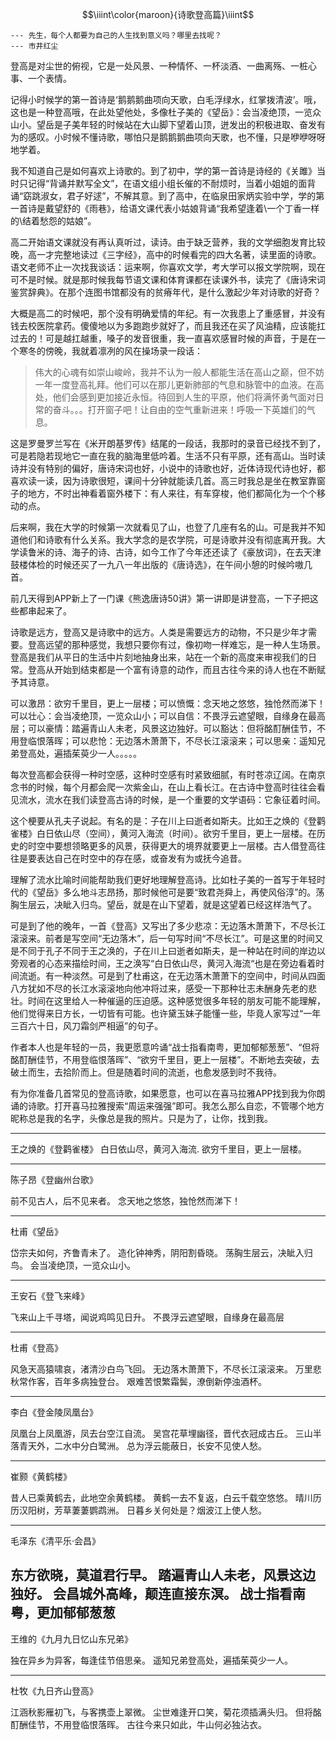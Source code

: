 $$\iiint\color{maroon}{诗歌登高篇}\iiint$$

```
--- 先生，每个人都要为自己的人生找到意义吗？哪里去找呢？
--- 市井红尘
```

登高是对尘世的俯视，它是一处风景、一种情怀、一杯淡酒、一曲离殇、一桩心事、一个表情。

记得小时候学的第一首诗是‘鹅鹅鹅曲项向天歌，白毛浮绿水，红掌拨清波’。哦，这也是一种登高哦，在此处望他处，多像杜子美的《望岳》：会当凌绝顶，一览众山小。望岳是子美年轻的时候站在大山脚下望着山顶，迸发出的积极进取、奋发有为的感叹。小时候不懂诗歌，哪怕只是鹅鹅鹅曲项向天歌，也不懂，只是咿咿呀呀地学着。

我不知道自己是如何喜欢上诗歌的。到了初中，学的第一首诗是诗经的《关雎》当时只记得“背诵并默写全文”，在语文组小组长催的不耐烦时，当着小姐姐的面背诵“窈跳淑女，君子好逑”，不解其意。到了高中，在临泉田家炳实验中学，学的第一首诗是戴望舒的《雨巷》，给语文课代表小姑娘背诵“我希望逢着\\一个丁香一样的\\结着愁怨的姑娘”。

高二开始语文课就没有再认真听过，读诗。由于缺乏营养，我的文学细胞发育比较晚，高一才完整地读过《三字经》，高中的时候看完的四大名著，读里面的诗歌。语文老师不止一次找我谈话：运来啊，你喜欢文学，考大学可以报文学院啊，现在可不是时候。就是那时候我每节语文课和体育课都在读课外书，读完了《唐诗宋词鉴赏辞典》。在那个连图书馆都没有的贫瘠年代，是什么激起少年对诗歌的好奇？

大概是高二的时候吧，那个没有明确爱情的年纪。有一次我患上了重感冒，并没有钱去校医院拿药。傻傻地以为多跑跑步就好了，而且我还在买了风油精，应该能扛过去的！可是越扛越重，嗓子的发音很重，我一直喜欢感冒时候的声音，于是在一个寒冬的傍晚，我就着凛冽的风在操场录一段话：



>伟大的心魂有如崇山峻岭，我并不认为一般人都能生活在高山之巅，但不妨一年一度登高礼拜。他们可以在那儿更新肺部的气息和脉管中的血液。在高处，他们会感到更加接近永恒。待回到人生的平原，他们将满怀勇气面对日常的奋斗。。。打开窗子吧！让自由的空气重新进来！呼吸一下英雄们的气息。

这是罗曼罗兰写在《米开朗基罗传》结尾的一段话，我那时的录音已经找不到了，可是若隐若现地它一直在我的脑海里低吟着。生活不只有平原，还有高山。当时读诗并没有特别的偏好，唐诗宋词也好，小说中的诗歌也好，近体诗现代诗也好，都喜欢读一读，因为诗歌很短，课间十分钟就能读几首。高三时我总是坐在教室靠窗子的地方，不时出神看着窗外楼下：有人来往，有车穿梭，他们都简化为一个个移动的点。

后来啊，我在大学的时候第一次就看见了山，也登了几座有名的山。可是我并不知道他们和诗歌有什么关系。我大学念的是农学院，可是诗歌并没有彻底离开我。大学读鲁米的诗、海子的诗、古诗，如今工作了今年还还读了《豪放词》，在去天津鼓楼体检的时候还买了一九八一年出版的《唐诗选》，在午间小憩的时候吟嗷几首。

前几天得到APP新上了一门课《熊逸唐诗50讲》第一讲即是讲登高，一下子把这些都串起来了。

诗歌是远方，登高又是诗歌中的远方。人类是需要远方的动物，不只是少年才需要。登高远望的那种感觉，我想只要你有过，像初吻一样难忘，是一种人生场景。登高是我们从平日的生活中片刻地抽身出来，站在一个新的高度来审视我们的日常。登高从开始到结束都是一个富有诗意的动作，而且古往今来的诗人也在不断赋予其诗意。

可以激昂：欲穷千里目，更上一层楼；可以愤慨：念天地之悠悠，独怆然而涕下！可以壮心：会当凌绝顶，一览众山小；可以自信：不畏浮云遮望眼，自缘身在最高层；可以豪情：踏遍青山人未老，风景这边独好。可以豁达：但将酩酊酬佳节，不用登临恨落晖；可以悲怆：无边落木萧萧下，不尽长江滚滚来；可以思亲：遥知兄弟登高处，遍插茱萸少一人。。。。。

每次登高都会获得一种时空感，这种时空感有时紧致细腻，有时苍凉辽阔。在南京念书的时候，每个月都会爬一次紫金山，在山上看长江。在古诗中登高时往往会看见流水，流水在我们读登高古诗的时候，是一个重要的文学语码：它象征着时间。

这个梗要从孔夫子说起。有名的是：子在川上曰逝者如斯夫。比如王之焕的《登鹳雀楼》白日依山尽（空间），黄河入海流（时间）。欲穷千里目，更上一层楼。在历史的时空中要想领略更多的风景，获得更大的境界就要更上一层楼。古人借登高往往是要表达自己在时空中的存在感，或奋发有为或抚今追昔。

理解了流水比喻时间能帮助我们更好地理解登高诗。比如杜子美的一首写于年轻时代的《望岳》多么地斗志昂扬，那时候他可是要“致君尧舜上，再使风俗淳”的。荡胸生层云，决眦入归鸟。望岳，就是在山下望着，就是这望着已经这样浩气了。

可是到了他的晚年，一首《登高》又写出了多少悲凉：无边落木萧萧下，不尽长江滚滚来。前者是写空间“无边落木”，后一句写时间“不尽长江”。可是这里的时间又是不同于孔子不同于王之涣的，子在川上曰逝者如斯夫，是一种站在时间的岸边以旁观者的心态来描绘时间，王之涣写“白日依山尽，黄河入海流“也是在旁边看着时间流逝。有一种淡然。可是到了杜甫这，在无边落木萧萧下的空间中，时间从四面八方犹如不尽的长江水滚滚地向他冲将过来，感受一下那种壮志未酬身先老的悲壮。时间在这里给人一种催逼的压迫感。这种感觉很多年轻的朋友可能不能理解，他们觉得来日方长，一切皆有可能。也许黛玉妹子能懂一些，毕竟人家写过“一年三百六十日，风刀霜剑严相逼”的句子。

作者本人也是年轻的一员，我更愿意吟诵“战士指看南粤，更加郁郁葱葱”、“但将酩酊酬佳节，不用登临恨落晖”、“欲穷千里目，更上一层楼”。不断地去突破，去破土而生，去拾阶而上。但是随着时间的流逝，也愈发感到时不我待。



有为你准备几首常见的登高诗歌，如果愿意，也可以在喜马拉雅APP找到我为你朗诵的诗歌。打开喜马拉雅搜索“周运来强强”即可。我怎么那么自恋，不管哪个地方昵称总是我的名字，头像总是我的照片。只是为了，让你，找到我。

---
王之焕的《登鹳雀楼》
白日依山尽，黄河入海流.
欲穷千里目，更上一层楼。

---
陈子昂《登幽州台歌》

前不见古人，后不见来者。
念天地之悠悠，独怆然而涕下！

---
杜甫《望岳》

岱宗夫如何，齐鲁青未了。
造化钟神秀，阴阳割昏晓。
荡胸生层云，决眦入归鸟。
会当凌绝顶，一览众山小。

---

王安石《登飞来峰》

飞来山上千寻塔，闻说鸡鸣见日升。
不畏浮云遮望眼，自缘身在最高层



---
杜甫《登高》

风急天高猿啸哀，渚清沙白鸟飞回。
无边落木萧萧下，不尽长江滚滚来。
万里悲秋常作客，百年多病独登台。
艰难苦恨繁霜鬓，潦倒新停浊酒杯。

---

李白《登金陵凤凰台》

凤凰台上凤凰游，凤去台空江自流。
吴宫花草埋幽径，晋代衣冠成古丘。
三山半落青天外，二水中分白鹭洲。
总为浮云能蔽日，长安不见使人愁。

---

崔颢《黄鹤楼》

昔人已乘黄鹤去，此地空余黄鹤楼。
黄鹤一去不复返，白云千载空悠悠。
晴川历历汉阳树，芳草萋萋鹦鹉洲。
日暮乡关何处是？烟波江上使人愁。


---
毛泽东《清平乐·会昌》

东方欲晓，莫道君行早。
踏遍青山人未老，风景这边独好。
会昌城外高峰，颠连直接东溟。
战士指看南粤，更加郁郁葱葱
---
王维的《九月九日忆山东兄弟》

独在异乡为异客，每逢佳节倍思亲。
遥知兄弟登高处，遍插茱萸少一人。

---

杜牧《九日齐山登高》

江涵秋影雁初飞，与客携壶上翠微。
尘世难逢开口笑，菊花须插满头归。
但将酩酊酬佳节，不用登临恨落晖。
古往今来只如此，牛山何必独沾衣。
